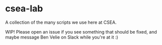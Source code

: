 # csea-lab
A collection of the many scripts we use here at CSEA.

WIP! Please open an issue if you see something that should be fixed, and maybe message Ben Velie on Slack while you're at it :)

